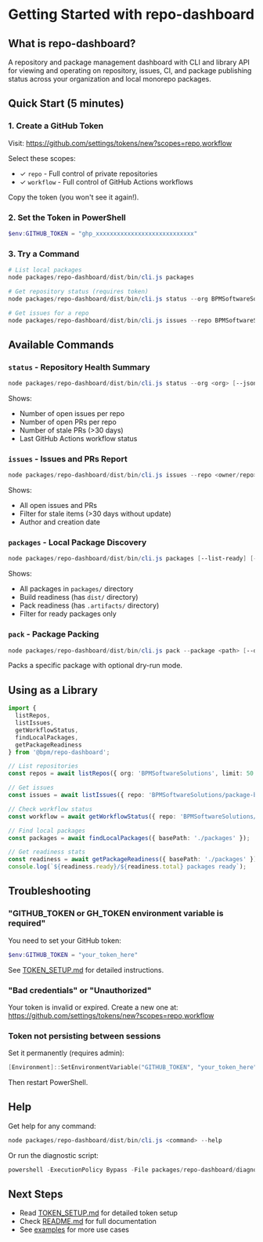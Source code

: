# Getting Started with repo-dashboard

## What is repo-dashboard?

A repository and package management dashboard with CLI and library API for viewing and operating on repository, issues, CI, and package publishing status across your organization and local monorepo packages.

## Quick Start (5 minutes)

### 1. Create a GitHub Token

Visit: https://github.com/settings/tokens/new?scopes=repo,workflow

Select these scopes:
- ✓ `repo` - Full control of private repositories
- ✓ `workflow` - Full control of GitHub Actions workflows

Copy the token (you won't see it again!).

### 2. Set the Token in PowerShell

```powershell
$env:GITHUB_TOKEN = "ghp_xxxxxxxxxxxxxxxxxxxxxxxxxxxx"
```

### 3. Try a Command

```powershell
# List local packages
node packages/repo-dashboard/dist/bin/cli.js packages

# Get repository status (requires token)
node packages/repo-dashboard/dist/bin/cli.js status --org BPMSoftwareSolutions

# Get issues for a repo
node packages/repo-dashboard/dist/bin/cli.js issues --repo BPMSoftwareSolutions/package-builder
```

## Available Commands

### `status` - Repository Health Summary

```powershell
node packages/repo-dashboard/dist/bin/cli.js status --org <org> [--json]
```

Shows:
- Number of open issues per repo
- Number of open PRs per repo
- Number of stale PRs (>30 days)
- Last GitHub Actions workflow status

### `issues` - Issues and PRs Report

```powershell
node packages/repo-dashboard/dist/bin/cli.js issues --repo <owner/repo> [--filter stale] [--json]
```

Shows:
- All open issues and PRs
- Filter for stale items (>30 days without update)
- Author and creation date

### `packages` - Local Package Discovery

```powershell
node packages/repo-dashboard/dist/bin/cli.js packages [--list-ready] [--json]
```

Shows:
- All packages in `packages/` directory
- Build readiness (has `dist/` directory)
- Pack readiness (has `.artifacts/` directory)
- Filter for ready packages only

### `pack` - Package Packing

```powershell
node packages/repo-dashboard/dist/bin/cli.js pack --package <path> [--dry-run]
```

Packs a specific package with optional dry-run mode.

## Using as a Library

```typescript
import {
  listRepos,
  listIssues,
  getWorkflowStatus,
  findLocalPackages,
  getPackageReadiness
} from '@bpm/repo-dashboard';

// List repositories
const repos = await listRepos({ org: 'BPMSoftwareSolutions', limit: 50 });

// Get issues
const issues = await listIssues({ repo: 'BPMSoftwareSolutions/package-builder' });

// Check workflow status
const workflow = await getWorkflowStatus({ repo: 'BPMSoftwareSolutions/package-builder' });

// Find local packages
const packages = await findLocalPackages({ basePath: './packages' });

// Get readiness stats
const readiness = await getPackageReadiness({ basePath: './packages' });
console.log(`${readiness.ready}/${readiness.total} packages ready`);
```

## Troubleshooting

### "GITHUB_TOKEN or GH_TOKEN environment variable is required"

You need to set your GitHub token:

```powershell
$env:GITHUB_TOKEN = "your_token_here"
```

See [TOKEN_SETUP.md](./TOKEN_SETUP.md) for detailed instructions.

### "Bad credentials" or "Unauthorized"

Your token is invalid or expired. Create a new one at:
https://github.com/settings/tokens/new?scopes=repo,workflow

### Token not persisting between sessions

Set it permanently (requires admin):

```powershell
[Environment]::SetEnvironmentVariable("GITHUB_TOKEN", "your_token_here", "User")
```

Then restart PowerShell.

## Help

Get help for any command:

```powershell
node packages/repo-dashboard/dist/bin/cli.js <command> --help
```

Or run the diagnostic script:

```powershell
powershell -ExecutionPolicy Bypass -File packages/repo-dashboard/diagnose.ps1
```

## Next Steps

- Read [TOKEN_SETUP.md](./TOKEN_SETUP.md) for detailed token setup
- Check [README.md](./README.md) for full documentation
- See [examples](./README.md#examples) for more use cases

